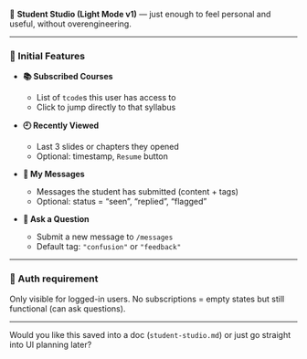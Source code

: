 🎒 **Student Studio (Light Mode v1)** — just enough to feel personal and useful, without overengineering.

---

### 🧱 Initial Features

* **📚 Subscribed Courses**

  * List of `tcode`s this user has access to
  * Click to jump directly to that syllabus

* **🕘 Recently Viewed**

  * Last 3 slides or chapters they opened
  * Optional: timestamp, `Resume` button

* **📨 My Messages**

  * Messages the student has submitted (content + tags)
  * Optional: status = “seen”, “replied”, “flagged”

* **💬 Ask a Question**

  * Submit a new message to `/messages`
  * Default tag: `"confusion"` or `"feedback"`

---

### 🔐 Auth requirement

Only visible for logged-in users.
No subscriptions = empty states but still functional (can ask questions).

---

Would you like this saved into a doc (`student-studio.md`) or just go straight into UI planning later?
